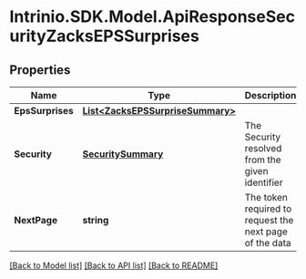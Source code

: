 # Intrinio.SDK.Model.ApiResponseSecurityZacksEPSSurprises
## Properties

Name | Type | Description | Notes
------------ | ------------- | ------------- | -------------
**EpsSurprises** | [**List&lt;ZacksEPSSurpriseSummary&gt;**](ZacksEPSSurpriseSummary.md) |  | [optional] 
**Security** | [**SecuritySummary**](SecuritySummary.md) | The Security resolved from the given identifier | [optional] 
**NextPage** | **string** | The token required to request the next page of the data | [optional] 

[[Back to Model list]](../README.md#documentation-for-models) [[Back to API list]](../README.md#documentation-for-api-endpoints) [[Back to README]](../README.md)

